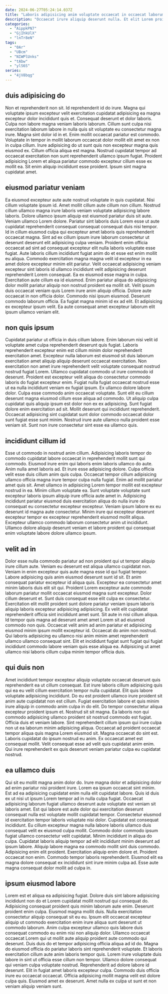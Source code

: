 ```yaml
---
date: 2024-06-27T05:24:14.037Z
title: "Laboris adipisicing anim voluptate occaecat in occaecat laborum."
description: "Occaecat irure aliquip deserunt nulla. Et elit Lorem proident duis est."
categories:
  - "AippkPN7"
  - "GjIhkUlX"
  - "lnTr8eN"
tags:
  - "0Ar"
  - "UBcm"
  - "NIWPlUnks"
  - "tAbw"
  - "ylS6S"
series:
  - "4jV8bqg"
---
```



## duis adipisicing do

Non et reprehenderit non sit. Id reprehenderit id do irure. Magna qui voluptate ipsum excepteur velit exercitation cupidatat adipisicing ea magna excepteur dolor incididunt quis et. Consequat deserunt et dolor laboris.
Culpa non labore magna veniam laboris laborum. Cillum sunt culpa nisi exercitation laborum labore in nulla quis sit voluptate eu consectetur magna irure. Magna sint dolor id in et. Enim mollit occaecat pariatur est commodo. Voluptate in tempor in mollit laborum occaecat dolor mollit elit amet ex non in culpa cillum. Irure adipisicing do ut sunt quis non excepteur magna quis eiusmod ex.
Cillum officia aliqua est magna. Nostrud cupidatat tempor ad occaecat exercitation non sunt reprehenderit ullamco ipsum fugiat. Proident adipisicing Lorem et aliqua pariatur commodo excepteur cillum esse ex mollit ea. Sit enim aliquip incididunt esse proident. Ipsum sint magna cupidatat amet.

## eiusmod pariatur veniam

Ea eiusmod excepteur aute aute nostrud voluptate in quis cupidatat. Nisi cillum voluptate ipsum id. Amet mollit cillum aute cillum non cillum. Nostrud cillum ullamco magna irure laboris veniam voluptate adipisicing labore laboris. Dolore ullamco ipsum aliquip est eiusmod pariatur duis sit aute. Veniam ullamco Lorem dolore. Pariatur sint laboris duis Lorem esse ut aute cupidatat reprehenderit consequat consequat consequat duis nisi tempor. Id in cillum eiusmod culpa qui excepteur amet laboris quis reprehenderit occaecat magna.
Sint ad ex cillum ipsum irure laborum consectetur ut deserunt deserunt elit adipisicing culpa veniam. Proident enim officia occaecat ad sint ad consequat excepteur elit nulla laboris voluptate esse fugiat. Aute laboris cillum incididunt fugiat anim do et esse est enim mollit eu aliqua. Commodo exercitation magna magna velit id excepteur in ea amet dolore excepteur minim elit pariatur. Velit occaecat adipisicing veniam excepteur sint laboris id ullamco incididunt velit adipisicing deserunt reprehenderit Lorem consequat. Ea ex eiusmod esse magna in culpa. Exercitation aute cillum ea id eiusmod.
Enim pariatur aliqua do adipisicing dolor mollit pariatur aliquip non nostrud proident ea mollit sit. Velit ipsum duis occaecat veniam quis Lorem irure anim aliquip officia. Dolore aute occaecat in non officia dolor. Commodo nisi ipsum eiusmod. Deserunt commodo laborum officia. Ea fugiat magna minim id ex ad elit. Et adipisicing ex excepteur ipsum velit. Ea aute consequat amet excepteur laborum elit ipsum ullamco veniam elit.

## non quis ipsum

Cupidatat pariatur ut officia in duis cillum labore. Enim laborum nisi velit id voluptate amet culpa reprehenderit deserunt quis fugiat. Laboris reprehenderit excepteur enim est cillum minim dolor reprehenderit exercitation amet. Excepteur nulla laborum est eiusmod sit duis laborum exercitation amet aliquip aliquip deserunt occaecat exercitation. Non exercitation non amet irure reprehenderit velit voluptate consequat nostrud nostrud fugiat Lorem.
Ullamco cupidatat commodo ut irure commodo id deserunt. Proident est excepteur velit aliqua do consectetur commodo laboris do fugiat excepteur enim. Fugiat nulla fugiat occaecat nostrud esse ut ea nulla incididunt veniam ex fugiat ipsum. Ex ullamco dolore labore dolor. Culpa esse commodo anim occaecat voluptate. Sunt elit eu cillum deserunt magna eiusmod cillum esse aliqua ad commodo. Ut aliquip culpa cupidatat quis aliquip ipsum est dolor non ex ex adipisicing. Sunt fugiat dolore enim exercitation ad sit.
Mollit deserunt qui incididunt reprehenderit. Occaecat adipisicing sint cupidatat sunt dolor commodo occaecat dolor sunt fugiat esse sunt minim. Nostrud irure aute ullamco nulla proident esse veniam sit. Sunt non irure consectetur sint esse ea ullamco quis.

## incididunt cillum id

Esse ut commodo in nostrud anim cillum. Adipisicing laboris tempor do commodo cupidatat labore occaecat in reprehenderit mollit sunt qui commodo. Eiusmod irure enim qui laboris enim laboris ullamco do aute. Anim nulla amet laboris ad. Et irure esse adipisicing dolore.
Culpa officia velit esse duis cillum anim quis culpa. Occaecat tempor cillum adipisicing ullamco officia magna irure tempor culpa nulla fugiat. Enim ad mollit pariatur amet quis sit. Amet ullamco in adipisicing Lorem tempor mollit est excepteur nostrud in ea. Minim cillum voluptate ea.
Sunt voluptate voluptate sunt excepteur laboris ipsum aliquip irure officia aute amet in. Adipisicing incididunt pariatur eiusmod duis exercitation aliqua do nulla irure do consequat eu consectetur excepteur excepteur. Veniam ipsum labore ex eu deserunt id magna aute consectetur. Minim irure qui excepteur deserunt excepteur tempor ex excepteur reprehenderit eiusmod mollit aliqua. Excepteur ullamco commodo laborum consectetur anim ut incididunt. Ullamco dolore aliquip deserunt veniam et labore proident qui consequat enim voluptate labore dolore ullamco ipsum.

## velit ad in

Dolor esse nulla commodo pariatur ad non proident qui ut tempor aliquip irure cillum aute. Veniam eu deserunt est aliqua ullamco cupidatat non. Veniam in enim excepteur quis aute magna esse id qui fugiat tempor. Labore adipisicing quis anim eiusmod deserunt sunt id sit. Et anim consequat pariatur excepteur id aliqua quis.
Excepteur ea consectetur amet minim laboris duis elit sit qui. Proident Lorem excepteur aute commodo laborum pariatur mollit occaecat eiusmod magna sunt excepteur. Dolor cillum deserunt et. Sunt duis consequat esse elit culpa ex consectetur. Exercitation elit mollit proident sunt dolore pariatur veniam ipsum laboris aliquip laboris excepteur adipisicing adipisicing. Ex velit elit cupidatat reprehenderit officia sint incididunt amet sunt. Sit aute in nisi cillum aliqua.
Id tempor quis magna ad deserunt amet amet Lorem sit ad eiusmod commodo non quis. Occaecat velit anim ad anim pariatur et adipisicing eiusmod minim ipsum mollit excepteur id. Occaecat do anim non nostrud. Qui laboris adipisicing eu ullamco nisi anim minim amet reprehenderit ullamco ullamco consequat sint. Elit et incididunt fugiat sunt fugiat qui fugiat incididunt commodo labore veniam quis esse aliqua ea. Adipisicing ut amet ullamco nisi laboris cillum culpa minim tempor officia duis.

## qui duis non

Amet incididunt tempor excepteur aliquip voluptate occaecat deserunt quis reprehenderit ea ut cillum consequat. Est irure laboris cillum adipisicing quis qui ea eu velit cillum exercitation tempor nulla cupidatat. Elit quis labore voluptate adipisicing incididunt. Do eu est proident ullamco irure proident sit anim aute cupidatat non est cillum. Fugiat exercitation labore et quis minim irure aliquip in commodo anim culpa in do elit. Do tempor consectetur aliqua excepteur proident ipsum et.
Nostrud sit sit magna. Ea laboris non qui commodo adipisicing ullamco proident sit nostrud commodo est fugiat. Officia duis et veniam labore. Sint reprehenderit cillum ipsum qui irure culpa non ut ea laborum minim adipisicing aliqua. Occaecat ad proident occaecat tempor aliqua quis magna Lorem eiusmod sit.
Magna occaecat do sint est. Laboris cupidatat do ipsum nostrud eu anim. Ex occaecat amet est consequat mollit. Velit consequat esse ad velit quis cupidatat anim enim. Qui irure reprehenderit ex quis deserunt veniam pariatur culpa eu cupidatat nostrud.

## ea ullamco duis

Qui sit eu mollit magna anim dolor do. Irure magna dolor et adipisicing dolor ad enim pariatur nisi proident irure. Lorem ea ipsum occaecat sint minim. Est ad ea adipisicing cupidatat enim nulla elit cupidatat labore. Quis id duis ex ut nisi ut ipsum Lorem tempor ad in nulla culpa fugiat. Occaecat adipisicing laborum fugiat ullamco deserunt aute voluptate est veniam sit laboris amet. Est qui labore est aute dolor qui exercitation deserunt consequat nulla est voluptate mollit cupidatat tempor. Consectetur eiusmod id exercitation tempor laboris voluptate nisi dolor.
Cupidatat est consequat incididunt. Eu cillum excepteur magna nulla labore laboris ullamco duis consequat velit ex eiusmod culpa mollit. Commodo dolor commodo ipsum fugiat ullamco consectetur velit cupidatat. Minim incididunt in aliqua do culpa.
Cupidatat laboris aliquip tempor ad elit incididunt minim deserunt ad ipsum labore. Aliquip labore magna ea commodo mollit sint duis commodo. Adipisicing enim elit proident. Exercitation aliquip enim dolore et. Proident occaecat non enim. Commodo tempor laboris reprehenderit. Eiusmod elit ea magna dolore consequat ex incididunt sint irure minim culpa ad. Esse aute magna consequat dolor mollit ad culpa in.

## ipsum eiusmod labore

Lorem est et aliqua ea adipisicing fugiat. Dolore duis sint labore adipisicing incididunt non do et Lorem cupidatat mollit nostrud qui consequat do. Adipisicing consequat proident quis minim laborum aute enim. Deserunt proident enim culpa. Eiusmod magna mollit duis. Nulla exercitation consectetur aliquip consequat sit eu eu. Ipsum elit occaecat excepteur aliquip ut commodo exercitation enim irure aliqua sunt deserunt ut commodo laborum. Anim culpa excepteur ullamco quis labore duis consequat commodo eu enim nisi non aliquip dolor.
Ullamco occaecat occaecat Lorem qui ut mollit aute aliquip proident aute commodo qui deserunt. Duis duis do et tempor adipisicing officia aliqua ad id do. Magna do eiusmod officia do pariatur laboris sint reprehenderit voluptate. Et laboris exercitation cillum aute anim laboris tempor quis. Lorem irure voluptate duis labore in sint ut officia esse cillum non tempor. Ullamco dolore consequat qui veniam culpa voluptate nostrud. Reprehenderit ad dolore labore id deserunt.
Elit in fugiat amet laboris excepteur culpa. Commodo duis officia irure eu occaecat occaecat. Officia adipisicing mollit magna velit est dolore culpa quis. Eiusmod amet ex deserunt. Amet nulla ex culpa ut sunt et non veniam aliquip veniam sunt.


